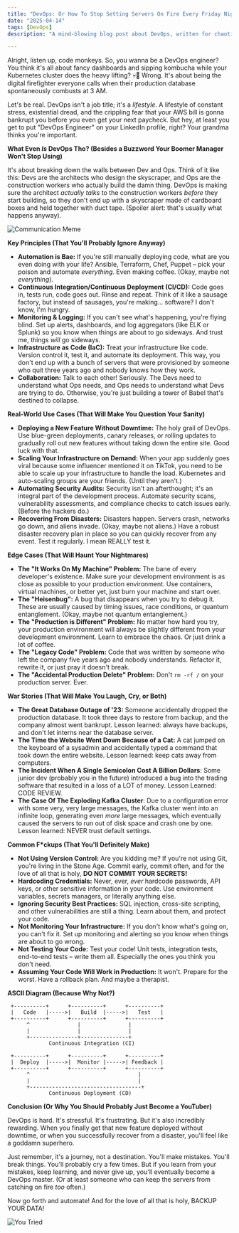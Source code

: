 ```yaml
---
title: "DevOps: Or How To Stop Setting Servers On Fire Every Friday Night (Maybe)"
date: "2025-04-14"
tags: [DevOps]
description: "A mind-blowing blog post about DevOps, written for chaotic Gen Z engineers. Prepare to have your fragile reality shattered (slightly)."

---
```


Alright, listen up, code monkeys. So, you wanna be a DevOps engineer? You think it's all about fancy dashboards and sipping kombucha while your Kubernetes cluster does the heavy lifting? 💀🙏 Wrong. It's about being the digital firefighter everyone calls when their production database spontaneously combusts at 3 AM.

Let's be real. DevOps isn't a job title; it's a *lifestyle*. A lifestyle of constant stress, existential dread, and the crippling fear that your AWS bill is gonna bankrupt you before you even get your next paycheck. But hey, at least you get to put "DevOps Engineer" on your LinkedIn profile, right? Your grandma thinks you're important.

**What Even *Is* DevOps Tho? (Besides a Buzzword Your Boomer Manager Won't Stop Using)**

It's about breaking down the walls between Dev and Ops. Think of it like this: Devs are the architects who design the skyscraper, and Ops are the construction workers who actually build the damn thing. DevOps is making sure the architect *actually talks* to the construction workers *before* they start building, so they don't end up with a skyscraper made of cardboard boxes and held together with duct tape. (Spoiler alert: that's usually what happens anyway).

![Communication Meme](https://i.imgflip.com/7x14w8.jpg)

**Key Principles (That You'll Probably Ignore Anyway)**

*   **Automation is Bae:** If you're still manually deploying code, what are you even doing with your life? Ansible, Terraform, Chef, Puppet – pick your poison and automate *everything*. Even making coffee. (Okay, maybe not *everything*).
*   **Continuous Integration/Continuous Deployment (CI/CD):** Code goes in, tests run, code goes out. Rinse and repeat. Think of it like a sausage factory, but instead of sausages, you're making... software? I don't know, I'm hungry.
*   **Monitoring & Logging:** If you can't see what's happening, you're flying blind. Set up alerts, dashboards, and log aggregators (like ELK or Splunk) so you know when things are about to go sideways. And trust me, things *will* go sideways.
*   **Infrastructure as Code (IaC):** Treat your infrastructure like code. Version control it, test it, and automate its deployment. This way, you don't end up with a bunch of servers that were provisioned by someone who quit three years ago and nobody knows how they work.
*   **Collaboration:** Talk to each other! Seriously. The Devs need to understand what Ops needs, and Ops needs to understand what Devs are trying to do. Otherwise, you're just building a tower of Babel that's destined to collapse.

**Real-World Use Cases (That Will Make You Question Your Sanity)**

*   **Deploying a New Feature Without Downtime:** The holy grail of DevOps. Use blue-green deployments, canary releases, or rolling updates to gradually roll out new features without taking down the entire site. Good luck with that.
*   **Scaling Your Infrastructure on Demand:** When your app suddenly goes viral because some influencer mentioned it on TikTok, you need to be able to scale up your infrastructure to handle the load. Kubernetes and auto-scaling groups are your friends. (Until they aren't.)
*   **Automating Security Audits:** Security isn't an afterthought; it's an integral part of the development process. Automate security scans, vulnerability assessments, and compliance checks to catch issues early. (Before the hackers do.)
*   **Recovering From Disasters:** Disasters happen. Servers crash, networks go down, and aliens invade. (Okay, maybe not aliens.) Have a robust disaster recovery plan in place so you can quickly recover from any event. Test it regularly. I mean REALLY test it.

**Edge Cases (That Will Haunt Your Nightmares)**

*   **The "It Works On My Machine" Problem:** The bane of every developer's existence. Make sure your development environment is as close as possible to your production environment. Use containers, virtual machines, or better yet, just burn your machine and start over.
*   **The "Heisenbug":** A bug that disappears when you try to debug it. These are usually caused by timing issues, race conditions, or quantum entanglement. (Okay, maybe not quantum entanglement.)
*   **The "Production is Different" Problem:** No matter how hard you try, your production environment will always be slightly different from your development environment. Learn to embrace the chaos. Or just drink a lot of coffee.
*   **The "Legacy Code" Problem:** Code that was written by someone who left the company five years ago and nobody understands. Refactor it, rewrite it, or just pray it doesn't break.
*   **The "Accidental Production Delete" Problem:** Don't `rm -rf /` on your production server. Ever.

**War Stories (That Will Make You Laugh, Cry, or Both)**

*   **The Great Database Outage of '23:** Someone accidentally dropped the production database. It took three days to restore from backup, and the company almost went bankrupt. Lesson learned: always have backups, and don't let interns near the database server.
*   **The Time the Website Went Down Because of a Cat:** A cat jumped on the keyboard of a sysadmin and accidentally typed a command that took down the entire website. Lesson learned: keep cats away from computers.
*   **The Incident When A Single Semicolon Cost A Billion Dollars**: Some junior dev (probably you in the future) introduced a bug into the trading software that resulted in a loss of a LOT of money. Lesson Learned: CODE REVIEW.
*   **The Case Of The Exploding Kafka Cluster**: Due to a configuration error with some very, very large messages, the Kafka cluster went into an infinite loop, generating even *more* large messages, which eventually caused the servers to run out of disk space and crash one by one. Lesson learned: NEVER trust default settings.

**Common F\*ckups (That You'll Definitely Make)**

*   **Not Using Version Control:** Are you kidding me? If you're not using Git, you're living in the Stone Age. Commit early, commit often, and for the love of all that is holy, **DO NOT COMMIT YOUR SECRETS!**
*   **Hardcoding Credentials:** Never, ever, *ever* hardcode passwords, API keys, or other sensitive information in your code. Use environment variables, secrets managers, or literally anything else.
*   **Ignoring Security Best Practices:** SQL injection, cross-site scripting, and other vulnerabilities are still a thing. Learn about them, and protect your code.
*   **Not Monitoring Your Infrastructure:** If you don't know what's going on, you can't fix it. Set up monitoring and alerting so you know when things are about to go wrong.
*   **Not Testing Your Code:** Test your code! Unit tests, integration tests, end-to-end tests – write them all. Especially the ones you think you don't need.
*   **Assuming Your Code Will Work in Production:** It won't. Prepare for the worst. Have a rollback plan. And maybe a therapist.

**ASCII Diagram (Because Why Not?)**

```
 +----------+      +----------+      +----------+
 |   Code   |----->|   Build  |----->|   Test   |
 +----------+      +----------+      +----------+
      ^               |               |
      |               |               |
      +---------------+---------------+
             Continuous Integration (CI)

 +----------+      +----------+      +----------+
 |  Deploy  |----->|  Monitor |----->| Feedback |
 +----------+      +----------+      +----------+
      ^                                  |
      |                                  |
      +-----------------------------------+
             Continuous Deployment (CD)
```

**Conclusion (Or Why You Should Probably Just Become a YouTuber)**

DevOps is hard. It's stressful. It's frustrating. But it's also incredibly rewarding. When you finally get that new feature deployed without downtime, or when you successfully recover from a disaster, you'll feel like a goddamn superhero.

Just remember, it's a journey, not a destination. You'll make mistakes. You'll break things. You'll probably cry a few times. But if you learn from your mistakes, keep learning, and never give up, you'll eventually become a DevOps master. (Or at least someone who can keep the servers from catching on fire *too* often.)

Now go forth and automate! And for the love of all that is holy, BACKUP YOUR DATA!

![You Tried](https://i.kym-cdn.com/photos/images/newsfeed/001/244/704/d23.jpg)
